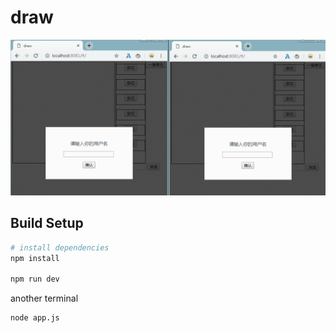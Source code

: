 # draw

<img src="./GIF.gif" />

## Build Setup

``` bash
# install dependencies
npm install

npm run dev
```

another terminal
```
node app.js

```

